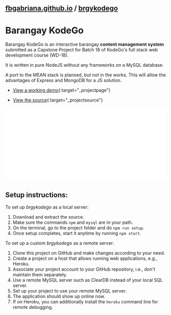 ## [fbgabriana.github.io](/ "Bamm's KodeGo Repository") / [brgykodego](/brgykodego/)

# Barangay KodeGo

Barangay KodeGo is an interactive barangay **content management system** submitted as a Capstone Project for Batch 18 of KodeGo's full stack web development course (WD-18).

It is written in pure NodeJS without any frameworks on a MySQL database.

A port to the MEAN stack is planned, but not in the works. This will allow the advantages of Express and MongoDB for a JS solution.

* [View a working demo](http://brgykodego.herokuapp.com/){:target="_projectpage"}

* [View the source](https://github.com/fbgabriana/brgykodego){:target="_projectsource"}

![screenshot](screenshot.svg)

## Setup instructions:

To set up _brgykodego_ as a local server:

1. Download and extract the source.
1. Make sure the commands `npm` and `mysql` are in your path.
1. On the terminal, go to the project folder and do `npm run setup`.
1. Once setup completes, start it anytime by running `npm start`.

To set up a custom _brgykodego_ as a remote server:

1. Clone this project on GitHub and make changes according to your need.
1. Create a project on a host that allows running web applications, e.g., Heroku.
1. Associate your project account to your GitHub repository, i.e., don't maintain them separately.
1. Use a remote MySQL server such as ClearDB instead of your local SQL server.
1. Set up your project to use your remote MySQL server.
1. The application should show up online now.
1. If on Heroku, you can additionally install the `heroku` command line for remote debugging.

